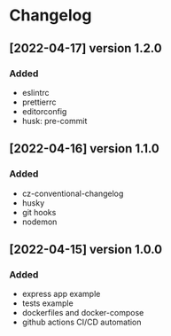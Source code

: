 # Changelog

## [2022-04-17] version 1.2.0

### Added

-   eslintrc
-   prettierrc
-   editorconfig
-   husk: pre-commit

## [2022-04-16] version 1.1.0

### Added

-   cz-conventional-changelog
-   husky
-   git hooks
-   nodemon

## [2022-04-15] version 1.0.0

### Added

-   express app example
-   tests example
-   dockerfiles and docker-compose
-   github actions CI/CD automation
